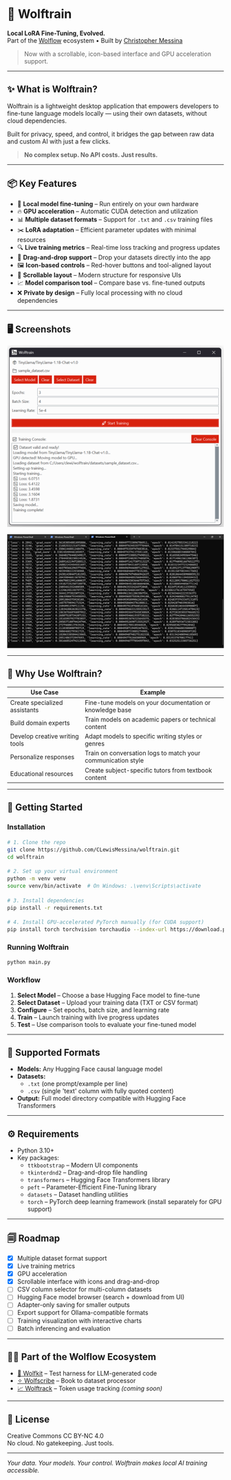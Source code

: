 # 🐺 Wolftrain

**Local LoRA Fine-Tuning, Evolved.**  
Part of the [Wolflow](https://wolflow.ai) ecosystem • Built by [Christopher Messina](https://github.com/CLewisMessina)

> Now with a scrollable, icon-based interface and GPU acceleration support.

---

## ✨ What is Wolftrain?

Wolftrain is a lightweight desktop application that empowers developers to fine-tune language models locally — using their own datasets, without cloud dependencies.

Built for privacy, speed, and control, it bridges the gap between raw data and custom AI with just a few clicks.

> **No complex setup. No API costs. Just results.**

---

## 📦 Key Features

- 🧠 **Local model fine-tuning** – Run entirely on your own hardware
- 🔥 **GPU acceleration** – Automatic CUDA detection and utilization
- 📊 **Multiple dataset formats** – Support for `.txt` and `.csv` training files
- ✂️ **LoRA adaptation** – Efficient parameter updates with minimal resources
- 🔍 **Live training metrics** – Real-time loss tracking and progress updates
- 🧩 **Drag-and-drop support** – Drop your datasets directly into the app
- 🖼️ **Icon-based controls** – Red-hover buttons and tool-aligned layout
- 🧭 **Scrollable layout** – Modern structure for responsive UIs
- 📈 **Model comparison tool** – Compare base vs. fine-tuned outputs
- ❌ **Private by design** – Fully local processing with no cloud dependencies

---

## 🖥️ Screenshots

![Wolftrain Interface](https://github.com/CLewisMessina/wolftrain/blob/main/assets/screenshots/wolftrain-UI.png)

![Wolftrain Training CLI Output](https://github.com/CLewisMessina/wolftrain/blob/main/assets/screenshots/training-cli.png)

---

## 🥚 Why Use Wolftrain?

| Use Case | Example |
|----------|---------|
| Create specialized assistants | Fine-tune models on your documentation or knowledge base |
| Build domain experts | Train models on academic papers or technical content |
| Develop creative writing tools | Adapt models to specific writing styles or genres |
| Personalize responses | Train on conversation logs to match your communication style |
| Educational resources | Create subject-specific tutors from textbook content |

---

## 🚀 Getting Started

### Installation

```bash
# 1. Clone the repo
git clone https://github.com/CLewisMessina/wolftrain.git
cd wolftrain

# 2. Set up your virtual environment
python -m venv venv
source venv/bin/activate  # On Windows: .\venv\Scripts\activate

# 3. Install dependencies
pip install -r requirements.txt

# 4. Install GPU-accelerated PyTorch manually (for CUDA support)
pip install torch torchvision torchaudio --index-url https://download.pytorch.org/whl/cu121
```

### Running Wolftrain

```bash
python main.py
```

### Workflow

1. **Select Model** – Choose a base Hugging Face model to fine-tune
2. **Select Dataset** – Upload your training data (TXT or CSV format)
3. **Configure** – Set epochs, batch size, and learning rate
4. **Train** – Launch training with live progress updates
5. **Test** – Use comparison tools to evaluate your fine-tuned model

---

## 📁 Supported Formats

- **Models:** Any Hugging Face causal language model
- **Datasets:** 
  - `.txt` (one prompt/example per line)
  - `.csv` (single 'text' column with fully quoted content)
- **Output:** Full model directory compatible with Hugging Face Transformers

---

## ⚙️ Requirements

- Python 3.10+
- Key packages:
  - `ttkbootstrap` – Modern UI components
  - `tkinterdnd2` – Drag-and-drop file handling
  - `transformers` – Hugging Face Transformers library
  - `peft` – Parameter-Efficient Fine-Tuning library
  - `datasets` – Dataset handling utilities
  - `torch` – PyTorch deep learning framework (install separately for GPU support)

---

## 🗐 Roadmap

- [x] Multiple dataset format support
- [x] Live training metrics
- [x] GPU acceleration
- [x] Scrollable interface with icons and drag-and-drop
- [ ] CSV column selector for multi-column datasets
- [ ] Hugging Face model browser (search + download from UI)
- [ ] Adapter-only saving for smaller outputs
- [ ] Export support for Ollama-compatible formats
- [ ] Training visualization with interactive charts
- [ ] Batch inferencing and evaluation

---

## 🧙‍♂️ Part of the Wolflow Ecosystem

- [🐺 Wolfkit](https://github.com/CLewisMessina/wolfkit) – Test harness for LLM-generated code
- [✧ Wolfscribe](https://github.com/CLewisMessina/wolfscribe) – Book to dataset processor
- [📈 Wolftrack](https://github.com/CLewisMessina) – Token usage tracking *(coming soon)*

---

## 🤖 License

Creative Commons CC BY-NC 4.0  
No cloud. No gatekeeping. Just tools.

---

_Your data. Your models. Your control. Wolftrain makes local AI training accessible._
